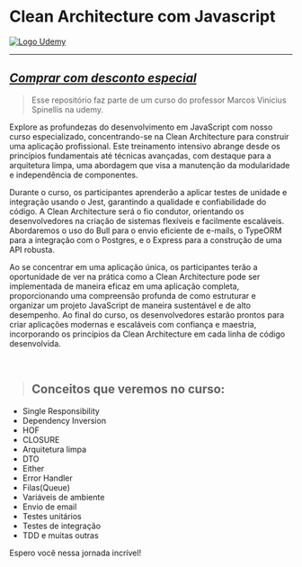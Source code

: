 # **Clean Architecture com Javascript**

[![Logo Udemy](https://img-c.udemycdn.com/course/750x422/5838142_419c_2.jpg)](https://www.udemy.com)

---

## [*Comprar com desconto especial*](https://www.udemy.com)

> Esse repositório faz parte de um curso do professor Marcos Vinicius Spinellis na udemy.

Explore as profundezas do desenvolvimento em JavaScript com nosso curso especializado, concentrando-se na Clean Architecture para construir uma aplicação profissional. Este treinamento intensivo abrange desde os princípios fundamentais até técnicas avançadas, com destaque para a arquitetura limpa, uma abordagem que visa a manutenção da modularidade e independência de componentes.

Durante o curso, os participantes aprenderão a aplicar testes de unidade e integração usando o Jest, garantindo a qualidade e confiabilidade do código. A Clean Architecture será o fio condutor, orientando os desenvolvedores na criação de sistemas flexíveis e facilmente escaláveis. Abordaremos o uso do Bull para o envio eficiente de e-mails, o TypeORM para a integração com o Postgres, e o Express para a construção de uma API robusta.

Ao se concentrar em uma aplicação única, os participantes terão a oportunidade de ver na prática como a Clean Architecture pode ser implementada de maneira eficaz em uma aplicação completa, proporcionando uma compreensão profunda de como estruturar e organizar um projeto JavaScript de maneira sustentável e de alto desempenho. Ao final do curso, os desenvolvedores estarão prontos para criar aplicações modernas e escaláveis com confiança e maestria, incorporando os princípios da Clean Architecture em cada linha de código desenvolvida.

<br />

> ## Conceitos que veremos no curso:
* Single Responsibility
* Dependency Inversion
* HOF
* CLOSURE
* Arquitetura limpa
* DTO
* Either
* Error Handler
* Filas(Queue)
* Variáveis de ambiente
* Envio de email
* Testes unitários
* Testes de integração
* TDD
e muitas outras

Espero você nessa jornada incrível!
